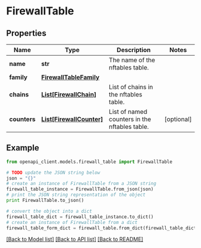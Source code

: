 # FirewallTable


## Properties

Name | Type | Description | Notes
------------ | ------------- | ------------- | -------------
**name** | **str** | The name of the nftables table. | 
**family** | [**FirewallTableFamily**](FirewallTableFamily.md) |  | 
**chains** | [**List[FirewallChain]**](FirewallChain.md) | List of chains in the nftables table. | 
**counters** | [**List[FirewallCounter]**](FirewallCounter.md) | List of named counters in the nftables table. | [optional] 

## Example

```python
from openapi_client.models.firewall_table import FirewallTable

# TODO update the JSON string below
json = "{}"
# create an instance of FirewallTable from a JSON string
firewall_table_instance = FirewallTable.from_json(json)
# print the JSON string representation of the object
print FirewallTable.to_json()

# convert the object into a dict
firewall_table_dict = firewall_table_instance.to_dict()
# create an instance of FirewallTable from a dict
firewall_table_form_dict = firewall_table.from_dict(firewall_table_dict)
```
[[Back to Model list]](../README.md#documentation-for-models) [[Back to API list]](../README.md#documentation-for-api-endpoints) [[Back to README]](../README.md)


